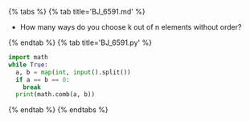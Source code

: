 {% tabs %}
{% tab title='BJ_6591.md' %}

* How many ways do you choose k out of n elements without order?

{% endtab %}
{% tab title='BJ_6591.py' %}

```py
import math
while True:
  a, b = map(int, input().split())
  if a == b == 0:
    break
  print(math.comb(a, b))
```

{% endtab %}
{% endtabs %}